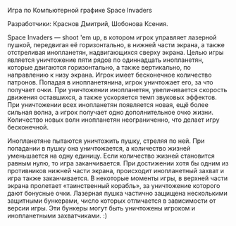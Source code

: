 Игра по Компьютерной графике Space Invaders

Разработчики: Краснов Дмитрий, Шобонова Ксения.

Space Invaders — shoot 'em up, в котором игрок управляет лазерной пушкой, передвигая её горизонтально, 
в нижней части экрана, а также отстреливая инопланетян, надвигающихся сверху экрана. 
Целью игры является уничтожение пяти рядов по одиннадцать инопланетян, которые двигаются горизонтально, 
а также вертикально, по направлению к низу экрана. Игрок имеет бесконечное количество патронов. 
Попадая в инопланетянина, игрок уничтожает его, за что получает очки. При уничтожении инопланетян, 
увеличивается скорость движения оставшихся, а также ускоряется темп звуковых эффектов. 
При уничтожении всех инопланетян появляется новая, ещё более сильная волна, а игрок получает одно дополнительное очко жизни. 
Количество новых волн инопланетян неограниченно, что делает игру бесконечной.

Инопланетяне пытаются уничтожить пушку, стреляя по ней. При попадании в пушку она уничтожается, 
а количество жизней уменьшается на одну единицу. Если количество жизней становится равным нулю, то игра заканчивается. 
При достижении хотя бы одним из противников нижней части экрана, происходит инопланетный захват и игра также заканчивается. 
В некоторые моменты игры, в верхней части экрана пролетает «таинственный корабль», за уничтожение которого дают бонусные очки. 
Лазерная пушка частично защищена несколькими защитными бункерами, число которых отличается в зависимости от версии игры. 
Эти бункеры могут быть уничтожены игроком и инопланетными захватчиками. :)
